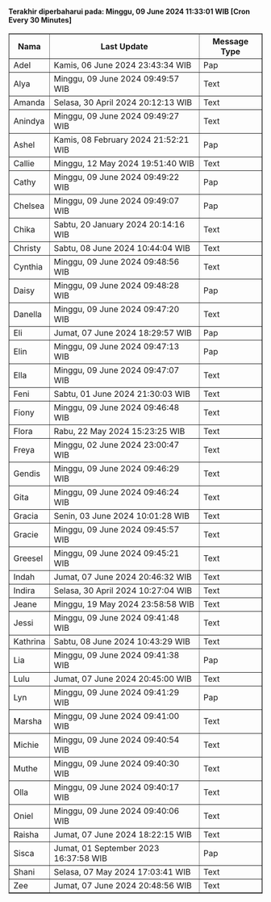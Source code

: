 #### Terakhir diperbaharui pada: Minggu, 09 June 2024 11:33:01 WIB [Cron Every 30 Minutes]

<table border='1'><tr><th>Nama</th><th>Last Update</th><th>Message Type</th></tr><tr><td>Adel</td><td>Kamis, 06 June 2024 23:43:34 WIB</td><td>Pap</td></tr><tr><td>Alya</td><td>Minggu, 09 June 2024 09:49:57 WIB</td><td>Text</td></tr><tr><td>Amanda</td><td>Selasa, 30 April 2024 20:12:13 WIB</td><td>Text</td></tr><tr><td>Anindya</td><td>Minggu, 09 June 2024 09:49:27 WIB</td><td>Text</td></tr><tr><td>Ashel</td><td>Kamis, 08 February 2024 21:52:21 WIB</td><td>Pap</td></tr><tr><td>Callie</td><td>Minggu, 12 May 2024 19:51:40 WIB</td><td>Text</td></tr><tr><td>Cathy</td><td>Minggu, 09 June 2024 09:49:22 WIB</td><td>Pap</td></tr><tr><td>Chelsea</td><td>Minggu, 09 June 2024 09:49:07 WIB</td><td>Pap</td></tr><tr><td>Chika</td><td>Sabtu, 20 January 2024 20:14:16 WIB</td><td>Text</td></tr><tr><td>Christy</td><td>Sabtu, 08 June 2024 10:44:04 WIB</td><td>Text</td></tr><tr><td>Cynthia</td><td>Minggu, 09 June 2024 09:48:56 WIB</td><td>Text</td></tr><tr><td>Daisy</td><td>Minggu, 09 June 2024 09:48:28 WIB</td><td>Pap</td></tr><tr><td>Danella</td><td>Minggu, 09 June 2024 09:47:20 WIB</td><td>Text</td></tr><tr><td>Eli</td><td>Jumat, 07 June 2024 18:29:57 WIB</td><td>Pap</td></tr><tr><td>Elin</td><td>Minggu, 09 June 2024 09:47:13 WIB</td><td>Pap</td></tr><tr><td>Ella</td><td>Minggu, 09 June 2024 09:47:07 WIB</td><td>Text</td></tr><tr><td>Feni</td><td>Sabtu, 01 June 2024 21:30:03 WIB</td><td>Text</td></tr><tr><td>Fiony</td><td>Minggu, 09 June 2024 09:46:48 WIB</td><td>Text</td></tr><tr><td>Flora</td><td>Rabu, 22 May 2024 15:23:25 WIB</td><td>Text</td></tr><tr><td>Freya</td><td>Minggu, 02 June 2024 23:00:47 WIB</td><td>Text</td></tr><tr><td>Gendis</td><td>Minggu, 09 June 2024 09:46:29 WIB</td><td>Text</td></tr><tr><td>Gita</td><td>Minggu, 09 June 2024 09:46:24 WIB</td><td>Text</td></tr><tr><td>Gracia</td><td>Senin, 03 June 2024 10:01:28 WIB</td><td>Text</td></tr><tr><td>Gracie</td><td>Minggu, 09 June 2024 09:45:57 WIB</td><td>Text</td></tr><tr><td>Greesel</td><td>Minggu, 09 June 2024 09:45:21 WIB</td><td>Text</td></tr><tr><td>Indah</td><td>Jumat, 07 June 2024 20:46:32 WIB</td><td>Text</td></tr><tr><td>Indira</td><td>Selasa, 30 April 2024 10:27:04 WIB</td><td>Text</td></tr><tr><td>Jeane</td><td>Minggu, 19 May 2024 23:58:58 WIB</td><td>Text</td></tr><tr><td>Jessi</td><td>Minggu, 09 June 2024 09:41:48 WIB</td><td>Text</td></tr><tr><td>Kathrina</td><td>Sabtu, 08 June 2024 10:43:29 WIB</td><td>Text</td></tr><tr><td>Lia</td><td>Minggu, 09 June 2024 09:41:38 WIB</td><td>Pap</td></tr><tr><td>Lulu</td><td>Jumat, 07 June 2024 20:45:00 WIB</td><td>Text</td></tr><tr><td>Lyn</td><td>Minggu, 09 June 2024 09:41:29 WIB</td><td>Pap</td></tr><tr><td>Marsha</td><td>Minggu, 09 June 2024 09:41:00 WIB</td><td>Text</td></tr><tr><td>Michie</td><td>Minggu, 09 June 2024 09:40:54 WIB</td><td>Text</td></tr><tr><td>Muthe</td><td>Minggu, 09 June 2024 09:40:30 WIB</td><td>Text</td></tr><tr><td>Olla</td><td>Minggu, 09 June 2024 09:40:17 WIB</td><td>Text</td></tr><tr><td>Oniel</td><td>Minggu, 09 June 2024 09:40:06 WIB</td><td>Text</td></tr><tr><td>Raisha</td><td>Jumat, 07 June 2024 18:22:15 WIB</td><td>Text</td></tr><tr><td>Sisca</td><td>Jumat, 01 September 2023 16:37:58 WIB</td><td>Pap</td></tr><tr><td>Shani</td><td>Selasa, 07 May 2024 17:03:41 WIB</td><td>Text</td></tr><tr><td>Zee</td><td>Jumat, 07 June 2024 20:48:56 WIB</td><td>Text</td></tr></table>